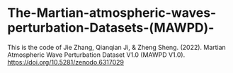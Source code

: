 # The-Martian-atmospheric-waves-perturbation-Datasets-(MAWPD)-
This is the code of Jie Zhang, Qianqian Ji, &amp; Zheng Sheng. (2022). Martian Atmospheric Wave Perturbation Dataset V1.0 (MAWPD V1.0). https://doi.org/10.5281/zenodo.6317029
